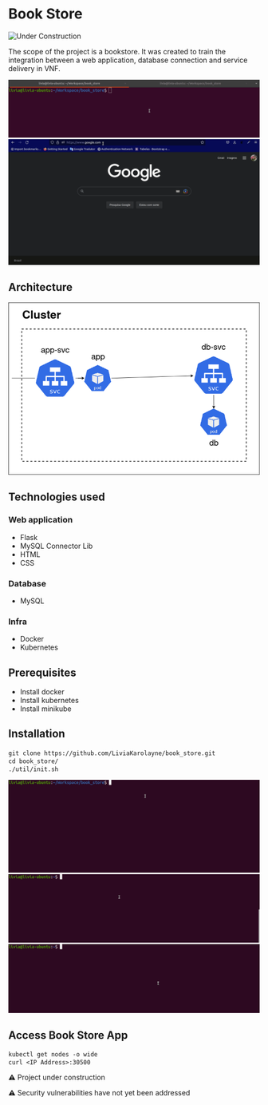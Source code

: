 # Book Store

![Under Construction](https://img.shields.io/badge/🚧%20under%20construction-grey?style=for-the-badge)

The scope of the project is a bookstore. It was created to train the integration between a web application, database connection and service delivery in VNF.

<img src="./docs/img/get-ip-node.gif"/>
<img src="./docs/img/access-book-store.gif"/>

## Architecture
<img src="./docs/img/architecture.png"/>

## Technologies used
### Web application
* Flask
* MySQL Connector Lib
* HTML
* CSS

### Database
* MySQL

### Infra
* Docker
* Kubernetes

## Prerequisites
* Install docker
* Install kubernetes
* Install minikube

## Installation
``` console
git clone https://github.com/LiviaKarolayne/book_store.git
cd book_store/
./util/init.sh
```
<img src="./docs/img/installation.gif"/>
<img src="./docs/img/get-pods.gif"/>
<img src="./docs/img/get-svcs.gif"/>

## Access Book Store App
``` console
kubectl get nodes -o wide
curl <IP Address>:30500
```
⚠️ Project under construction

⚠️ Security vulnerabilities have not yet been addressed
